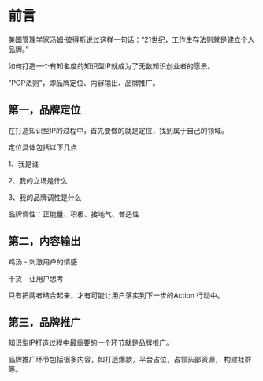 # 前言

美国管理学家汤姆·彼得斯说过这样一句话：“21世纪，工作生存法则就是建立个人品牌。”  

如何打造一个有知名度的知识型IP就成为了无数知识创业者的愿景。  

“POP法则”，即品牌定位、内容输出、品牌推广。  

## 第一，品牌定位

在打造知识型IP的过程中，首先要做的就是定位，找到属于自己的领域。  

定位具体包括以下几点  

1、我是谁  

2、我的立场是什么  

3、我的品牌调性是什么  

品牌调性：正能量、积极、接地气、普适性

## 第二，内容输出

鸡汤 - 刺激用户的情感  

干货 - 让用户思考  

只有把两者结合起来，才有可能让用户落实到下一步的Action 行动中。  

## 第三，品牌推广

知识型IP打造过程中最重要的一个环节就是品牌推广。

品牌推广环节包括很多内容，如打造爆款，平台占位，占领头部资源，
构建社群等。







